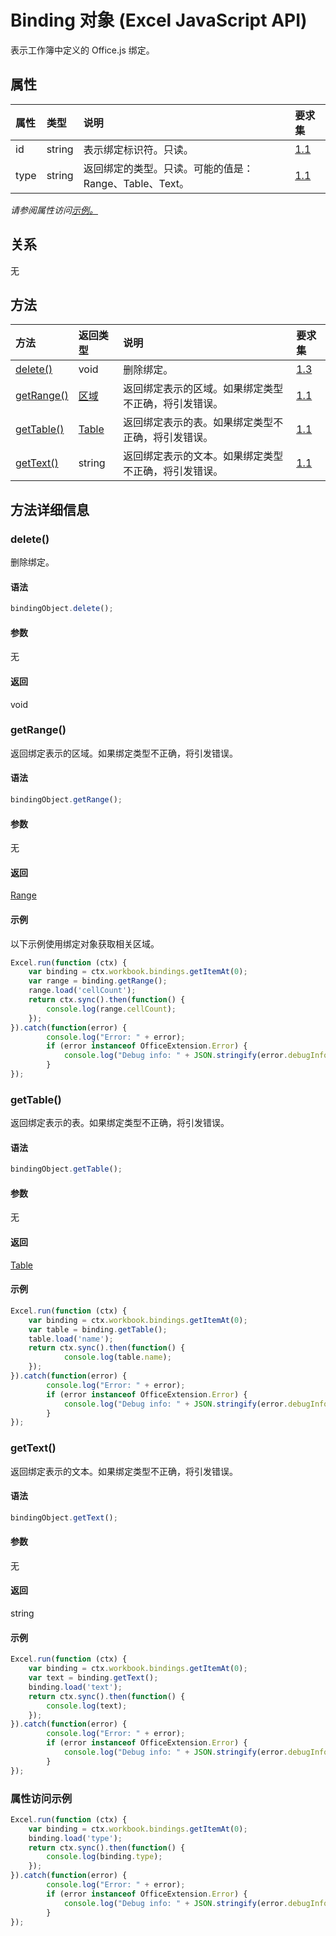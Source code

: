 ﻿# <a name="binding-object-javascript-api-for-excel"></a>Binding 对象 (Excel JavaScript API)

表示工作簿中定义的 Office.js 绑定。

## <a name="properties"></a>属性

| 属性       | 类型    |说明| 要求集|
|:---------------|:--------|:----------|:----|
|id|string|表示绑定标识符。只读。|[1.1](../requirement-sets/excel-api-requirement-sets.md)|
|type|string|返回绑定的类型。只读。可能的值是：Range、Table、Text。|[1.1](../requirement-sets/excel-api-requirement-sets.md)|

_请参阅属性访问[示例。](#property-access-examples)_

## <a name="relationships"></a>关系
无


## <a name="methods"></a>方法

| 方法           | 返回类型    |说明| 要求集|
|:---------------|:--------|:----------|:----|
|[delete()](#delete)|void|删除绑定。|[1.3](../requirement-sets/excel-api-requirement-sets.md)|
|[getRange()](#getrange)|[区域](range.md)|返回绑定表示的区域。如果绑定类型不正确，将引发错误。|[1.1](../requirement-sets/excel-api-requirement-sets.md)|
|[getTable()](#gettable)|[Table](table.md)|返回绑定表示的表。如果绑定类型不正确，将引发错误。|[1.1](../requirement-sets/excel-api-requirement-sets.md)|
|[getText()](#gettext)|string|返回绑定表示的文本。如果绑定类型不正确，将引发错误。|[1.1](../requirement-sets/excel-api-requirement-sets.md)|

## <a name="method-details"></a>方法详细信息


### <a name="delete"></a>delete()
删除绑定。

#### <a name="syntax"></a>语法
```js
bindingObject.delete();
```

#### <a name="parameters"></a>参数
无

#### <a name="returns"></a>返回
void

### <a name="getrange"></a>getRange()
返回绑定表示的区域。如果绑定类型不正确，将引发错误。

#### <a name="syntax"></a>语法
```js
bindingObject.getRange();
```

#### <a name="parameters"></a>参数
无

#### <a name="returns"></a>返回
[Range](range.md)

#### <a name="examples"></a>示例
以下示例使用绑定对象获取相关区域。

```js
Excel.run(function (ctx) { 
    var binding = ctx.workbook.bindings.getItemAt(0);
    var range = binding.getRange();
    range.load('cellCount');
    return ctx.sync().then(function() {
        console.log(range.cellCount);
    });
}).catch(function(error) {
        console.log("Error: " + error);
        if (error instanceof OfficeExtension.Error) {
            console.log("Debug info: " + JSON.stringify(error.debugInfo));
        }
});
```


### <a name="gettable"></a>getTable()
返回绑定表示的表。如果绑定类型不正确，将引发错误。

#### <a name="syntax"></a>语法
```js
bindingObject.getTable();
```

#### <a name="parameters"></a>参数
无

#### <a name="returns"></a>返回
[Table](table.md)

#### <a name="examples"></a>示例
```js
Excel.run(function (ctx) { 
    var binding = ctx.workbook.bindings.getItemAt(0);
    var table = binding.getTable();
    table.load('name');
    return ctx.sync().then(function() {
            console.log(table.name);
    });
}).catch(function(error) {
        console.log("Error: " + error);
        if (error instanceof OfficeExtension.Error) {
            console.log("Debug info: " + JSON.stringify(error.debugInfo));
        }
});
```


### <a name="gettext"></a>getText()
返回绑定表示的文本。如果绑定类型不正确，将引发错误。

#### <a name="syntax"></a>语法
```js
bindingObject.getText();
```

#### <a name="parameters"></a>参数
无

#### <a name="returns"></a>返回
string

#### <a name="examples"></a>示例

```js
Excel.run(function (ctx) { 
    var binding = ctx.workbook.bindings.getItemAt(0);
    var text = binding.getText();
    binding.load('text');
    return ctx.sync().then(function() {
        console.log(text);
    });
}).catch(function(error) {
        console.log("Error: " + error);
        if (error instanceof OfficeExtension.Error) {
            console.log("Debug info: " + JSON.stringify(error.debugInfo));
        }
});
```

### <a name="property-access-examples"></a>属性访问示例

```js
Excel.run(function (ctx) { 
    var binding = ctx.workbook.bindings.getItemAt(0);
    binding.load('type');
    return ctx.sync().then(function() {
        console.log(binding.type);
    });
}).catch(function(error) {
        console.log("Error: " + error);
        if (error instanceof OfficeExtension.Error) {
            console.log("Debug info: " + JSON.stringify(error.debugInfo));
        }
});
```
